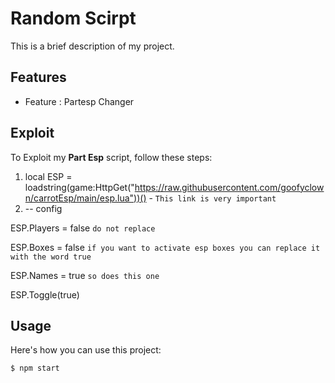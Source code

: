 # Random Scirpt

This is a brief description of my project.

## Features

- Feature : Partesp Changer

## Exploit

To Exploit my **Part Esp** script, follow these steps:

1. local ESP = loadstring(game:HttpGet("https://raw.githubusercontent.com/goofyclown/carrotEsp/main/esp.lua"))() - `This link is very important`
2. -- config
   
  ESP.Players = false `do not replace`

  ESP.Boxes = false `if you want to activate esp boxes you can replace it with the word true`

  ESP.Names = true `so does this one`

  ESP.Toggle(true)



## Usage

Here's how you can use this project:

```bash
$ npm start
